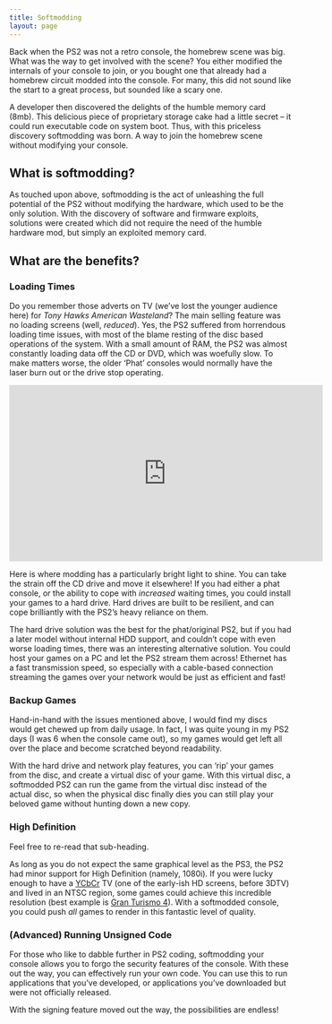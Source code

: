 ```yaml
---
title: Softmodding
layout: page
---
```


Back when the PS2 was not a retro console, the homebrew scene was big. What was the way to get involved with the scene? You either modified the internals of your console to join, or you bought one that already had a homebrew circuit modded into the console. For many, this did not sound like the start to a great process, but sounded like a scary one.

A developer then discovered the delights of the humble memory card (8mb). This delicious piece of proprietary storage cake had a little secret – it could run executable code on system boot. Thus, with this priceless discovery softmodding was born. A way to join the homebrew scene without modifying your console.

## What is softmodding?

As touched upon above, softmodding is the act of unleashing the full potential of the PS2 without modifying the hardware, which used to be the only solution. With the discovery of software and firmware exploits, solutions were created which did not require the need of the humble hardware mod, but simply an exploited memory card.

## What are the benefits?

### Loading Times

Do you remember those adverts on TV (we’ve lost the younger audience here) for _Tony Hawks American Wasteland_? The main selling feature was no loading screens (well, _reduced_). Yes, the PS2 suffered from horrendous loading time issues, with most of the blame resting of the disc based operations of the system. With a small amount of RAM, the PS2 was almost constantly loading data off the CD or DVD, which was woefully slow. To make matters worse, the older ‘Phat’ consoles would normally have the laser burn out or the drive stop operating.

<iframe width="560" height="315" src="https://www.youtube-nocookie.com/embed/YD1bhqF8XvY" title="YouTube video player" frameborder="0" allow="accelerometer; autoplay; clipboard-write; encrypted-media; gyroscope; picture-in-picture" allowfullscreen></iframe>

Here is where modding has a particularly bright light to shine. You can take the strain off the CD drive and move it elsewhere! If you had either a phat console, or the ability to cope with _increased_ waiting times, you could install your games to a hard drive. Hard drives are built to be resilient, and can cope brilliantly with the PS2’s heavy reliance on them.

The hard drive solution was the best for the phat/original PS2, but if you had a later model without internal HDD support, and couldn’t cope with even worse loading times, there was an interesting alternative solution. You could host your games on a PC and let the PS2 stream them across! Ethernet has a fast transmission speed, so especially with a cable-based connection streaming the games over your network would be just as efficient and fast!

### Backup Games

Hand-in-hand with the issues mentioned above, I would find my discs would get chewed up from daily usage. In fact, I was quite young in my PS2 days (I was 6 when the console came out), so my games would get left all over the place and become scratched beyond readability.

With the hard drive and network play features, you can ‘rip’ your games from the disc, and create a virtual disc of your game. With this virtual disc, a softmodded PS2 can run the game from the virtual disc instead of the actual disc, so when the physical disc finally dies you can still play your beloved game without hunting down a new copy.

### High Definition

Feel free to re-read that sub-heading.

As long as you do not expect the same graphical level as the PS3, the PS2 had minor support for High Definition (namely, 1080i). If you were lucky enough to have a [YCbCr](https://en.wikipedia.org/wiki/YCbCr) TV (one of the early-ish HD screens, before 3DTV) and lived in an NTSC region, some games could achieve this incredible resolution (best example is [Gran Turismo 4](https://en.wikipedia.org/wiki/Gran_Turismo_4#Hardware_compatibility)). With a softmodded console, you could push _all_ games to render in this fantastic level of quality.

### (Advanced) Running Unsigned Code

For those who like to dabble further in PS2 coding, softmodding your console allows you to forgo the security features of the console. With these out the way, you can effectively run your own code. You can use this to run applications that you’ve developed, or applications you’ve downloaded but were not officially released.

With the signing feature moved out the way, the possibilities are endless!
